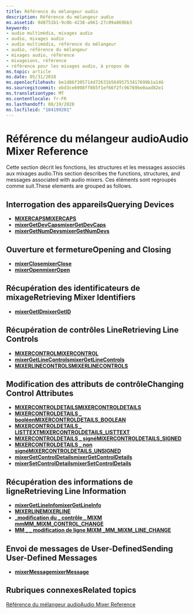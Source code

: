 ```yaml
---
title: Référence du mélangeur audio
description: Référence du mélangeur audio
ms.assetid: 9d8751b1-9c0b-4238-a961-27c09a869bb3
keywords:
- audio multimédia, mixages audio
- audio, mixages audio
- audio multimédia, référence du mélangeur
- audio, référence du mélangeur
- mixages audio, référence
- mixageions, référence
- référence pour les mixages audio, à propos de
ms.topic: article
ms.date: 05/31/2018
ms.openlocfilehash: be1d86f305714d72631b56495753417699b1a146
ms.sourcegitcommit: ebd3ce6908ff865f1ef66f2fc96769be0aad82e1
ms.translationtype: MT
ms.contentlocale: fr-FR
ms.lasthandoff: 08/19/2020
ms.locfileid: "104199201"
---
```

# <a name="audio-mixer-reference"></a><span data-ttu-id="38289-110">Référence du mélangeur audio</span><span class="sxs-lookup"><span data-stu-id="38289-110">Audio Mixer Reference</span></span>

<span data-ttu-id="38289-111">Cette section décrit les fonctions, les structures et les messages associés aux mixages audio.</span><span class="sxs-lookup"><span data-stu-id="38289-111">This section describes the functions, structures, and messages associated with audio mixers.</span></span> <span data-ttu-id="38289-112">Ces éléments sont regroupés comme suit.</span><span class="sxs-lookup"><span data-stu-id="38289-112">These elements are grouped as follows.</span></span>

## <a name="querying-devices"></a><span data-ttu-id="38289-113">Interrogation des appareils</span><span class="sxs-lookup"><span data-stu-id="38289-113">Querying Devices</span></span>

-   [<span data-ttu-id="38289-114">**MIXERCAPS**</span><span class="sxs-lookup"><span data-stu-id="38289-114">**MIXERCAPS**</span></span>](/windows/win32/api/mmeapi/ns-mmeapi-mixercaps)
-   [<span data-ttu-id="38289-115">**mixerGetDevCaps**</span><span class="sxs-lookup"><span data-stu-id="38289-115">**mixerGetDevCaps**</span></span>](/windows/win32/api/mmeapi/nf-mmeapi-mixergetdevcaps)
-   [<span data-ttu-id="38289-116">**mixerGetNumDevs**</span><span class="sxs-lookup"><span data-stu-id="38289-116">**mixerGetNumDevs**</span></span>](/windows/win32/api/mmeapi/nf-mmeapi-mixergetnumdevs)

## <a name="opening-and-closing"></a><span data-ttu-id="38289-117">Ouverture et fermeture</span><span class="sxs-lookup"><span data-stu-id="38289-117">Opening and Closing</span></span>

-   [<span data-ttu-id="38289-118">**mixerClose**</span><span class="sxs-lookup"><span data-stu-id="38289-118">**mixerClose**</span></span>](/windows/win32/api/mmeapi/nf-mmeapi-mixerclose)
-   [<span data-ttu-id="38289-119">**mixerOpen**</span><span class="sxs-lookup"><span data-stu-id="38289-119">**mixerOpen**</span></span>](/windows/win32/api/mmeapi/nf-mmeapi-mixeropen)

## <a name="retrieving-mixer-identifiers"></a><span data-ttu-id="38289-120">Récupération des identificateurs de mixage</span><span class="sxs-lookup"><span data-stu-id="38289-120">Retrieving Mixer Identifiers</span></span>

-   [<span data-ttu-id="38289-121">**mixerGetID**</span><span class="sxs-lookup"><span data-stu-id="38289-121">**mixerGetID**</span></span>](/windows/win32/api/mmeapi/nf-mmeapi-mixergetid)

## <a name="retrieving-line-controls"></a><span data-ttu-id="38289-122">Récupération de contrôles Line</span><span class="sxs-lookup"><span data-stu-id="38289-122">Retrieving Line Controls</span></span>

-   [<span data-ttu-id="38289-123">**MIXERCONTROL**</span><span class="sxs-lookup"><span data-stu-id="38289-123">**MIXERCONTROL**</span></span>](/windows/win32/api/mmeapi/ns-mmeapi-mixercontrol)
-   [<span data-ttu-id="38289-124">**mixerGetLineControls**</span><span class="sxs-lookup"><span data-stu-id="38289-124">**mixerGetLineControls**</span></span>](/windows/win32/api/mmeapi/nf-mmeapi-mixergetlinecontrols)
-   [<span data-ttu-id="38289-125">**MIXERLINECONTROLS**</span><span class="sxs-lookup"><span data-stu-id="38289-125">**MIXERLINECONTROLS**</span></span>](/windows/win32/api/mmeapi/ns-mmeapi-mixerlinecontrols)

## <a name="changing-control-attributes"></a><span data-ttu-id="38289-126">Modification des attributs de contrôle</span><span class="sxs-lookup"><span data-stu-id="38289-126">Changing Control Attributes</span></span>

-   [<span data-ttu-id="38289-127">**MIXERCONTROLDETAILS**</span><span class="sxs-lookup"><span data-stu-id="38289-127">**MIXERCONTROLDETAILS**</span></span>](/windows/win32/api/mmeapi/ns-mmeapi-mixercontroldetails_listtexta)
-   <span data-ttu-id="38289-128">[**MIXERCONTROLDETAILS \_ booléen**](/previous-versions//dd757295(v=vs.85))</span><span class="sxs-lookup"><span data-stu-id="38289-128">[**MIXERCONTROLDETAILS\_BOOLEAN**](/previous-versions//dd757295(v=vs.85))</span></span>
-   <span data-ttu-id="38289-129">[**MIXERCONTROLDETAILS \_ LISTTEXT**](/previous-versions//dd757296(v=vs.85))</span><span class="sxs-lookup"><span data-stu-id="38289-129">[**MIXERCONTROLDETAILS\_LISTTEXT**](/previous-versions//dd757296(v=vs.85))</span></span>
-   <span data-ttu-id="38289-130">[**MIXERCONTROLDETAILS \_ signé**](/previous-versions//dd757297(v=vs.85))</span><span class="sxs-lookup"><span data-stu-id="38289-130">[**MIXERCONTROLDETAILS\_SIGNED**](/previous-versions//dd757297(v=vs.85))</span></span>
-   <span data-ttu-id="38289-131">[**MIXERCONTROLDETAILS \_ non signé**](/previous-versions//dd757298(v=vs.85))</span><span class="sxs-lookup"><span data-stu-id="38289-131">[**MIXERCONTROLDETAILS\_UNSIGNED**](/previous-versions//dd757298(v=vs.85))</span></span>
-   [<span data-ttu-id="38289-132">**mixerGetControlDetails**</span><span class="sxs-lookup"><span data-stu-id="38289-132">**mixerGetControlDetails**</span></span>](/windows/win32/api/mmeapi/nf-mmeapi-mixergetcontroldetails)
-   [<span data-ttu-id="38289-133">**mixerSetControlDetails**</span><span class="sxs-lookup"><span data-stu-id="38289-133">**mixerSetControlDetails**</span></span>](/windows/win32/api/mmeapi/nf-mmeapi-mixersetcontroldetails)

## <a name="retrieving-line-information"></a><span data-ttu-id="38289-134">Récupération des informations de ligne</span><span class="sxs-lookup"><span data-stu-id="38289-134">Retrieving Line Information</span></span>

-   [<span data-ttu-id="38289-135">**mixerGetLineInfo**</span><span class="sxs-lookup"><span data-stu-id="38289-135">**mixerGetLineInfo**</span></span>](/windows/win32/api/mmeapi/nf-mmeapi-mixergetlineinfo)
-   [<span data-ttu-id="38289-136">**MIXERLINE**</span><span class="sxs-lookup"><span data-stu-id="38289-136">**MIXERLINE**</span></span>](/windows/win32/api/mmeapi/ns-mmeapi-mixerline)
-   [<span data-ttu-id="38289-137">**\_modification du \_ contrôle \_ MIXM mm**</span><span class="sxs-lookup"><span data-stu-id="38289-137">**MM\_MIXM\_CONTROL\_CHANGE**</span></span>](mm-mixm-control-change.md)
-   [<span data-ttu-id="38289-138">**MM \_ \_ modification de ligne MIXM \_**</span><span class="sxs-lookup"><span data-stu-id="38289-138">**MM\_MIXM\_LINE\_CHANGE**</span></span>](mm-mixm-line-change.md)

## <a name="sending-user-defined-messages"></a><span data-ttu-id="38289-139">Envoi de messages de User-Defined</span><span class="sxs-lookup"><span data-stu-id="38289-139">Sending User-Defined Messages</span></span>

-   [<span data-ttu-id="38289-140">**mixerMessage**</span><span class="sxs-lookup"><span data-stu-id="38289-140">**mixerMessage**</span></span>](/windows/win32/api/mmeapi/nf-mmeapi-mixermessage)

## <a name="related-topics"></a><span data-ttu-id="38289-141">Rubriques connexes</span><span class="sxs-lookup"><span data-stu-id="38289-141">Related topics</span></span>

<dl> <dt>

[<span data-ttu-id="38289-142">Référence du mélangeur audio</span><span class="sxs-lookup"><span data-stu-id="38289-142">Audio Mixer Reference</span></span>](audio-mixer-reference.md)
</dt> </dl>

 

 